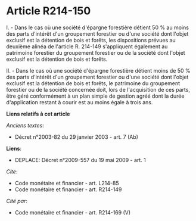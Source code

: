 # Article R214-150

I. - Dans le cas où une société d'épargne forestière détient 50 % au moins des parts d'intérêt d'un groupement forestier ou
d'une société dont l'objet exclusif est la détention de bois et forêts, les dispositions prévues au deuxième alinéa de
l'article R. 214-149 s'appliquent également au patrimoine forestier du groupement forestier ou de la société dont l'objet
exclusif est la détention de bois et forêts.

II. - Dans le cas où une société d'épargne forestière détient moins de 50 % des parts d'intérêt d'un groupement forestier ou
d'une société dont l'objet exclusif est la détention de bois et forêts, le patrimoine du groupement forestier ou de la
société concernée doit, lors de l'acquisition de ces parts, être géré conformément à un plan simple de gestion agréé dont la
durée d'application restant à courir est au moins égale à trois ans.

**Liens relatifs à cet article**

_Anciens textes_:

  - Décret n°2003-82 du 29 janvier 2003 - art. 7 (Ab)

**Liens**:

  - DEPLACE: Décret n°2009-557 du 19 mai 2009 - art. 1

_Cite_:

  - Code monétaire et financier - art. L214-85
  - Code monétaire et financier - art. R214-149

_Cité par_:

  - Code monétaire et financier - art. R214-169 (V)
